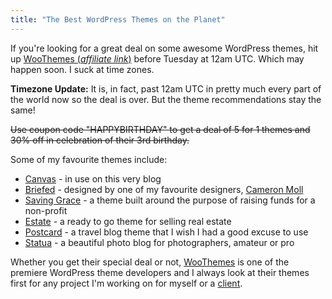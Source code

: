 ```yaml
---
title: "The Best WordPress Themes on the Planet"
---
```

<p>If you're looking for a great deal on some awesome WordPress themes, hit up <a href="http://www.woothemes.com/amember/go.php?r=359&i=l1">WooThemes (<em>affiliate link</em>)</a> before Tuesday at 12am UTC. Which may happen soon. I suck at time zones.</p>
<p><strong>Timezone Update:</strong> It is, in fact, past 12am UTC in pretty much every part of the world now so the deal is over. But the theme recommendations stay the same!</p>
<p><del datetime="2011-07-12T15:34:06+00:00">Use coupon code "HAPPYBIRTHDAY" to get a deal of 5 for 1 themes and 30% off in celebration of their 3rd birthday.</del></p>
<p>Some of my favourite themes include:</p>
<ul>
<li><a href="http://www.woothemes.com/amember/go.php?r=359&i=l64">Canvas</a> - in use on this very blog</li>
<li><a href="http://www.woothemes.com/amember/go.php?r=359&i=l113">Briefed</a> - designed by one of my favourite designers, <a href="http://cameronmoll.com/">Cameron Moll</a></li>
<li><a href="http://www.woothemes.com/amember/go.php?r=359&i=l109">Saving Grace</a> - a theme built around the purpose of raising funds for a non-profit</li>
<li><a href="http://www.woothemes.com/amember/go.php?r=359&i=l80">Estate</a> - a ready to go theme for selling real estate</li>
<li><a href="http://www.woothemes.com/amember/go.php?r=359&i=l63">Postcard</a> - a travel blog theme that I wish I had a good excuse to use</li>
<li><a href="http://www.woothemes.com/amember/go.php?r=359&i=l114">Statua</a> - a beautiful photo blog for photographers, amateur or pro</li>
</ul>
<p>Whether you get their special deal or not, <a href="http://www.woothemes.com/amember/go.php?r=359&i=l0">WooThemes</a> is one of the premiere WordPress theme developers and I always look at their themes first for any project I'm working on for myself or a <a href="http://www.lemonproductions.ca/">client</a>.</p>
